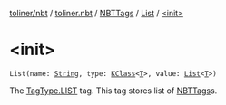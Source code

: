 [toliner/nbt](../../../index.md) / [toliner.nbt](../../index.md) / [NBTTags](../index.md) / [List](index.md) / [&lt;init&gt;](./-init-.md)

# &lt;init&gt;

`List(name: `[`String`](https://kotlinlang.org/api/latest/jvm/stdlib/kotlin/-string/index.html)`, type: `[`KClass`](https://kotlinlang.org/api/latest/jvm/stdlib/kotlin.reflect/-k-class/index.html)`<`[`T`](index.md#T)`>, value: `[`List`](https://kotlinlang.org/api/latest/jvm/stdlib/kotlin.collections/-list/index.html)`<`[`T`](index.md#T)`>)`

The [TagType.LIST](../../-tag-type/-l-i-s-t.md) tag.
This tag stores list of [NBTTags](../index.md)s.

